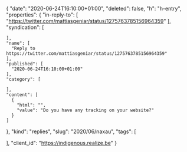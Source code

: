 {
  "date": "2020-06-24T16:10:00+01:00",
  "deleted": false,
  "h": "h-entry",
  "properties": {
    "in-reply-to": [
      "https://twitter.com/mattiasgeniar/status/1275763785156964359"
    ],
    "syndication": [

    ],
    "name": [
      "Reply to https://twitter.com/mattiasgeniar/status/1275763785156964359"
    ],
    "published": [
      "2020-06-24T16:10:00+01:00"
    ],
    "category": [

    ],
    "content": [
      {
        "html": "",
        "value": "Do you have any tracking on your website?"
      }
    ]
  },
  "kind": "replies",
  "slug": "2020/06/naxau",
  "tags": [

  ],
  "client_id": "https://indigenous.realize.be"
}
